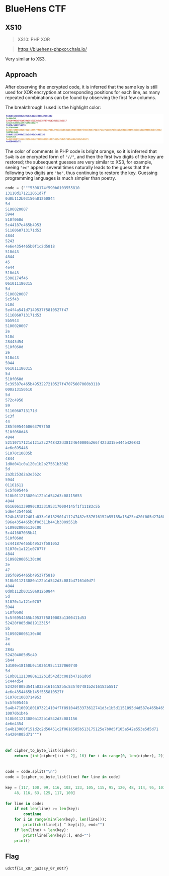 # BlueHens CTF

## XS10

> XS10: PHP XOR

> https://bluehens-phpxor.chals.io/

Very similar to XS3.

## Approach

After observing the encrypted code, it is inferred that the same key is still used for XOR encryption at corresponding positions for each line, as many repeated combinations can be found by observing the first few columns.

The breakthrough I used is the highlight color:

![fig7.jpg](fig7.jpg)

The color of comments in PHP code is bright orange, so it is inferred that `5a4b` is an encrypted form of `"//"`, and then the first two digits of the key are restored; the subsequent guesses are very similar to XS3, for example, seeing `"ec"` appear several times naturally leads to the guess that the following two digits are `"ho"`, thus continuing to restore the key. Guessing programming languages is much simpler than poetry.

```python
code = ("""5308174f590b0103555810
13110d171212061d7f
0d0b112b03150a01260844
5d
5100020007
5944
510f060d
5c44187e465b4953
5116060713171d53
4844
5243
4e6e4354465b0f1c2d5818
510d43
4844
45
4e44
510d43
5308174f46
061011180315
5d
5100020007
5c5f43
510d
5e4f4a541d7149537f5810527f47
5116060713171d53
5b5943
5100020007
2e
510d
28443d54
510f060d
2e
510d43
5044
061011180315
5d
510f060d
5c39587e465b4953227210527f47075607060b3110
000a13150510
5d
572c4956
59
5116060713171d
5c3f
44
285f6954460663797f58
510f060d46
4844
52110717121d121a2c2748422d38124640000a266f422d315e444b420843
4e6e695446
51070c10035b
4844
1d0d041c0a120e1b2b27561b3302
5d
2a3b253d2a3e362c
5944
01161611
5c5f695446
510b011213080a122b1d542d3c08115653
4844
0516061339090c03331953170004145f1f11183c5b
5d6e4354465b
524b451812401a033e16182901411247482e537616152b55185a15425c420f005d2746002f195e5438134e1c0054
596e4354465b0f06311b441b3009551b
5109020005130c00
5c441607035b41
510f060d
5c44187e465b49537f581052
51070c1a121e07077f
4844
5109020005130c00
2e
47
285f6954465b49537f5810
510b011213080a122b1d542d3c081b47161d0d7f
4844
0d0b112b03150a01260844
5d
51070c1a121e0707
5944
510f060d
5c5f6954465b49537f5810003a1300411d53
52420f005d081912315f
5b
5109020005130c00
2e
44
284a
524204005d5c49
5b44
1d100e18150b0c1036195c1137060740
5d
510b011213080a122b1d542d3c081b47161d0d
5c444d54
52420f005d541a033e1616152b5c535f07481b2d16152b5517
4e6e4354465b145f555810527f
51070c1003714953
5c5f695446
5a4b4710091801073214104f7f09104453373612741d3c1b5d1151095d4d587e465b465c7b1c5f113713185f5e551e2b0b1e300f545c1b1e1a00065d5d714953
10070b1b46
510b011213080a122b1d542d3c081156
4e6e4354
5a4b13060f151d2c2d50451c2f0616585b513175125e7b0d5f105a542e553e5d5d71
4a4204005d71""")


def cipher_to_byte_list(cipher):
    return [int(cipher[i:i + 2], 16) for i in range(0, len(cipher), 2)]


code = code.split("\n")
code = [cipher_to_byte_list(line) for line in code]

key = [117, 100, 99, 116, 102, 123, 105, 115, 95, 120, 48, 114, 95, 103, 117, 51, 115, 115, 121, 95, 48, 114, 95, 110,
    48, 116, 63, 125, 117, 100]

for line in code:
    if not len(line) >= len(key):
        continue
    for i in range(min(len(key), len(line))):
        print(chr(line[i] ^ key[i]), end="")
    if len(line) > len(key):
        print(line[len(key):], end="")
    print()
```

## Flag

```
udctf{is_x0r_gu3ssy_0r_n0t?}
```
